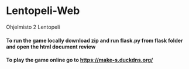 # Lentopeli-Web
Ohjelmisto 2 Lentopeli <br>
<h4>To run the game locally download zip and run flask.py from flask folder and open the html document review</h4>
<h4>To play the game online go to <a href="https://make-s.duckdns.org/" target="_blank">https://make-s.duckdns.org/ </h4>
